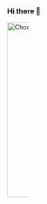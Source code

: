 ### Hi there 👋

<!--
**nicolachoquet06250/nicolachoquet06250** is a ✨ _special_ ✨ repository because its `README.md` (this file) appears on your GitHub profile.

Here are some ideas to get you started:

- 🔭 I’m currently working on ...
- 🌱 I’m currently learning ...
- 👯 I’m looking to collaborate on ...
- 🤔 I’m looking for help with ...
- 💬 Ask me about ...
- 📫 How to reach me: ...
- 😄 Pronouns: ...
- ⚡ Fun fact: ...
-->

<a href="https://app.daily.dev/nicolas06250" style="display: inline-block; width: 50px; height: auto;"><img src="https://api.daily.dev/devcards/f299db81b15741d9aea7d5a965ace34b.png?r=rq3" width="400" alt="Choquet Nicolas's Dev Card"/></a>
